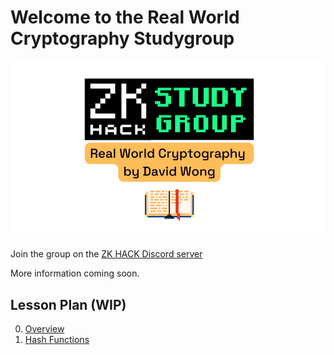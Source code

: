 <link rel="shortcut icon" type="image/x-icon" href="favicon.ico">
<meta property="og:image" content="assets/rwc-cover-trans-v1.png"/>

# Welcome to the Real World Cryptography Studygroup

![RWC Study Group](assets/rwc-cover-trans-v1.png)

Join the group on the [ZK HACK Discord server](https://discord.gg/xSWfCgDYZb)

More information coming soon.

## Lesson Plan (WIP)

0. [Overview](lesson_00-Overview/index.md)
1. [Hash Functions](lesson_01-Hash_Functions/index.md)
